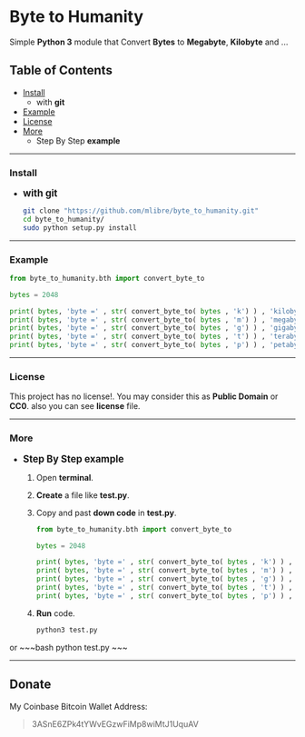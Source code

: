 # Byte to Humanity
Simple **Python 3** module that Convert **Bytes** to **Megabyte**, **Kilobyte** and ...

## Table of Contents
* [Install](#install)
	+ with **git**
* [Example](#example)
* [License](#license)
* [More](#more)
   * Step By Step **example**

---
### Install
+ <big>**with git**</big>

	~~~bash
	git clone "https://github.com/mlibre/byte_to_humanity.git"
    cd byte_to_humanity/
    sudo python setup.py install
	~~~

---
### Example
~~~python
from byte_to_humanity.bth import convert_byte_to

bytes = 2048

print( bytes, 'byte =' , str( convert_byte_to( bytes , 'k') ) , 'kilobyte')
print( bytes, 'byte =' , str( convert_byte_to( bytes , 'm') ) , 'megabyte')
print( bytes, 'byte =' , str( convert_byte_to( bytes , 'g') ) , 'gigabyte')
print( bytes, 'byte =' , str( convert_byte_to( bytes , 't') ) , 'terabyte')
print( bytes, 'byte =' , str( convert_byte_to( bytes , 'p') ) , 'petabyte')
~~~

---
### License
This project has no license!. You may consider this as **Public Domain** or **CC0**. also you can see **license** file.

---
### More
+ <big>**Step By Step example**</big>

    1. Open **terminal**.
    2. **Create** a file like **test.py**.
    3. Copy and past **down code** in **test.py**.

        ~~~python
		from byte_to_humanity.bth import convert_byte_to

		bytes = 2048

		print( bytes, 'byte =' , str( convert_byte_to( bytes , 'k') ) , 'kilobyte')
		print( bytes, 'byte =' , str( convert_byte_to( bytes , 'm') ) , 'megabyte')
		print( bytes, 'byte =' , str( convert_byte_to( bytes , 'g') ) , 'gigabyte')
		print( bytes, 'byte =' , str( convert_byte_to( bytes , 't') ) , 'terabyte')
		print( bytes, 'byte =' , str( convert_byte_to( bytes , 'p') ) , 'petabyte')
		~~~
    4. **Run** code.

		~~~bash
		python3 test.py
		~~~
or
		~~~bash
		python test.py
		~~~

---

## Donate
My Coinbase Bitcoin Wallet Address:
> 3ASnE6ZPk4tYWvEGzwFiMp8wiMtJ1UquAV